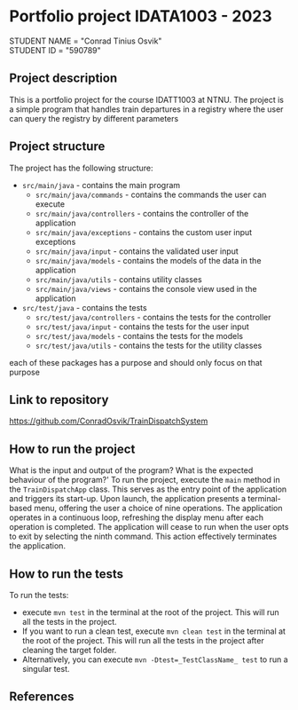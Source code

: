 # Portfolio project IDATA1003 - 2023

STUDENT NAME = "Conrad Tinius Osvik"  
STUDENT ID = "590789"

## Project description
This is a portfolio project for the course IDATT1003 at NTNU. The project is a simple program that handles train departures in a registry where the user can query the registry by different parameters

## Project structure
The project has the following structure:
* `src/main/java` - contains the main program
    * `src/main/java/commands` - contains the commands the user can execute
    * `src/main/java/controllers` - contains the controller of the application
    * `src/main/java/exceptions` - contains the custom user input exceptions
    * `src/main/java/input` - contains the validated user input
    * `src/main/java/models` - contains the models of the data in the application
    * `src/main/java/utils` - contains utility classes
    * `src/main/java/views` - contains the console view used in the application
* `src/test/java` - contains the tests
    * `src/test/java/controllers` - contains the tests for the controller
    * `src/test/java/input` - contains the tests for the user input
    * `src/test/java/models` - contains the tests for the models
    * `src/test/java/utils` - contains the tests for the utility classes

each of these packages has a purpose and should only focus on that purpose
## Link to repository
https://github.com/ConradOsvik/TrainDispatchSystem

## How to run the project
What is the input and output of the program? What is the expected behaviour of the program?'
To run the project, execute the `main` method in the `TrainDispatchApp` class. This serves as the entry point of the application and triggers its start-up. Upon launch, the application presents a terminal-based menu, offering the user a choice of nine operations. The application operates in a continuous loop, refreshing the display menu after each operation is completed. The application will cease to run when the user opts to exit by selecting the ninth command. This action effectively terminates the application.

## How to run the tests
To run the tests:
* execute `mvn test` in the terminal at the root of the project. This will run all the tests in the project.
* If you want to run a clean test, execute `mvn clean test` in the terminal at the root of the project. This will run all the tests in the project after cleaning the target folder.
* Alternatively, you can execute `mvn -Dtest=_TestClassName_ test` to run a singular test.

## References
